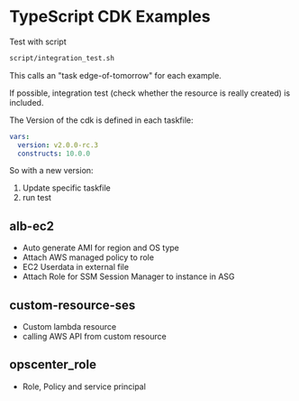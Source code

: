 # TypeScript CDK Examples

Test with script

```bash
script/integration_test.sh
```

This calls an "task edge-of-tomorrow" for each example.

If possible, integration test (check whether the resource is really created) is included.

The Version of the cdk is defined in each taskfile:

```yaml
vars:
  version: v2.0.0-rc.3
  constructs: 10.0.0
```

So with a new version:

1) Update specific taskfile
2) run test


## alb-ec2

- Auto generate AMI for region and OS type
- Attach AWS managed policy to role
- EC2 Userdata in external file
- Attach Role for SSM Session Manager to instance in ASG

## custom-resource-ses

- Custom lambda resource
- calling AWS API from custom resource

## opscenter_role

- Role, Policy and service principal